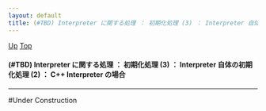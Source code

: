 ```yaml
---
layout: default
title: (#TBD) Interpreter に関する処理 ： 初期化処理 (3) ： Interpreter 自体の初期化処理 (2) ： C++ Interpreter の場合
---
```

[Up](noGVP1OhVl.html) [Top](../index.html)

#### (#TBD) Interpreter に関する処理 ： 初期化処理 (3) ： Interpreter 自体の初期化処理 (2) ： C++ Interpreter の場合

--- 
#Under Construction






